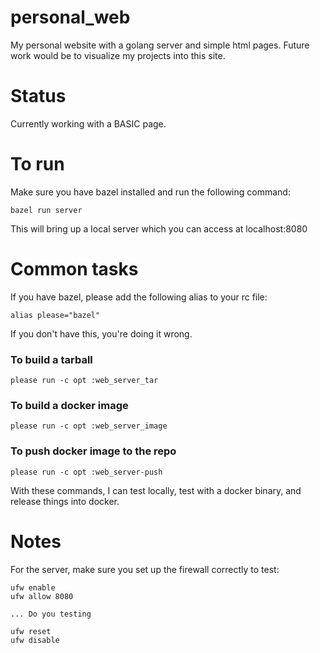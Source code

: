 # personal_web
My personal website with a golang server and simple html pages. Future work would be to visualize my projects into this site.

# Status
Currently working with a BASIC page.

# To run
Make sure you have bazel installed and run the following command:

```
bazel run server
```

This will bring up a local server which you can access at localhost:8080

# Common tasks

If you have bazel, please add the following alias to your rc file:

```
alias please="bazel"
```

If you don't have this, you're doing it wrong.

### To build a tarball
`please run -c opt :web_server_tar`

### To build a docker image
`please run -c opt :web_server_image`

### To push docker image to the repo
`please run -c opt :web_server-push`

With these commands, I can test locally, test with a docker binary, and release things into docker.

# Notes
For the server, make sure you set up the firewall correctly to test:

```
ufw enable
ufw allow 8080

... Do you testing

ufw reset
ufw disable
```
